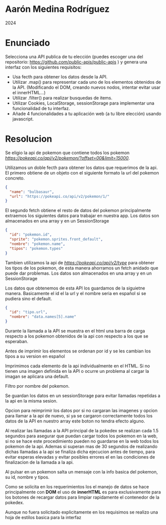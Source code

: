 # Aarón Medina Rodríguez

2024

# Enunciado

Selecciona una API publica de tu elección (puedes escoger una del repositorio:
https://github.com/public-apis/public-apis ) y genera una interfaz con los siguientes requisitos:

- Usa fecth para obtener los datos desde la API.
- Utilizar .map() para representar cada uno de los elementos obtenidos de la API. (Modificando el DOM, creando nuevos nodos, intentar evitar usar el innerHTML...)
- Utilizar .filter() para realizar busquedas de items.
- Utilizar Cookies, LocalStorage, sessionStorage para implementar una funcionalidad de tu interfaz.
- Añade 4 funcionalidades a tu aplicación web (a tu libre elección) usando javascript.

# Resolucion

Se eligio la api de pokemon que contiene todos los pokemon *https://pokeapi.co/api/v2/pokemon/?offset=00&limit=15000*.

Utilizamos un doble fecth para obtener los datos que requerimos de la api. El primero obtiene de un objeto con el siguiente formato la url del pokemon concreto.

```json
{
  "name": "bulbasaur",
  "url": "https://pokeapi.co/api/v2/pokemon/1/"
}
```

El segundo fetch obtiene el resto de datos del pokemon principalmente extraemos los siguientes datos para trabajar en nuestra app. Los datos son almacenados en una array y en un SessionStorage

```json
{
  "id": "pokemon.id",
  "sprite": "pokemon.sprites.front_default",
  "nombre": "pokemon.name",
  "tipos": "pokemon.types"
}
```

Tambien utilizamos la api de *https://pokeapi.co/api/v2/type* para obtener los tipos de los pokemon, de esta manera ahorramos un fetch anidado que puede dar problemas. Los datos son almacenados en una array y en un SessionStorage

Los datos que obtenemos de esta API los guardamos de la siguietne manera. Basicamente el id el la url y el nombre seria en español si se pudiera sino el default.

```json
{
  "id": "tipo.url",
  "nombre": "data.names[5].name"
}
```

Durante la llamada a la API se muestra en el html una barra de carga respecto a los pokemon obtenidos de la api con respecto a los que se esperaban.

Antes de imprimir los elementos se ordenan por id y se les cambian los tipos a su version en español

Imprimimos cada elemento de la api individualmente en el HTML. Si no tienen una imagen definida en la API o ocurre un problema al cargar la imagan se aplicara una default.

Filtro por nombre del pokemon.

Se guardan los datos en un sessionStorage para evitar llamadas repetidas a la api en la misma sesion.

Opcion para reimprimir los datos por si no cargaran las imagenes y opcion para llamar a la api de nuevo, si ya se cargaron correctamente todos los datos de la API en nuestro array este boton no tendra efecto alguno.

Al realizar las llamadas a la API principal de la pokedex se realizan cada 1.5 segundos para asegurar que puedan cargar todos los pokemon en la web, si no se hace este procedimiento pueden no guardarse en la web todos los pokemon de la api. Ademas si superan mas de 30 segundos de realizando dichas llamadas a la api se finaliza dicha ejecucion antes de tiempo, para evitar esperas elevadas y evitar posibles errores el en las condiciones de finalizacion de la llamada a la api.

Al pulsar en un pokemon salta un mensaje con la info basica del pokemon, su id, nombre y tipos.

Como se solicita en los requerimientos los el manejo de datos se hace principalmente con **DOM** el uso de **innerHTML** es para exclusivamente para los botones de recargar datos para limpiar rapidamente el contenedor de la pokedex.

Aunque no fuera solicitado explicitamente en los requisimos se realizo una hoja de estilos basica para la interfaz